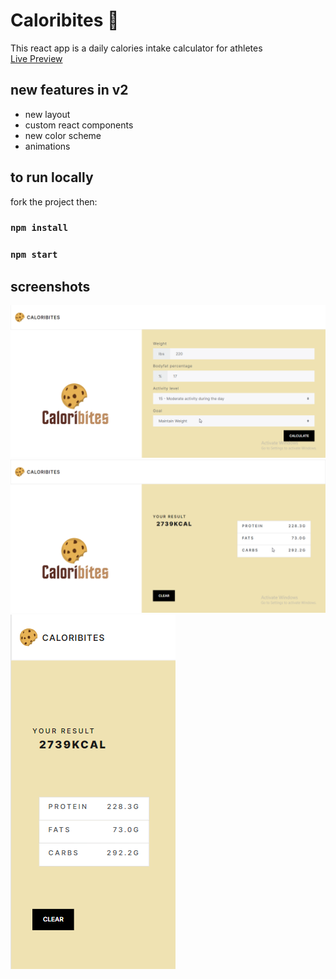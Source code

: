 # Caloribites 🍪

This react app is a daily calories intake calculator for athletes\
[Live Preview](https://optimistic-ramanujan-ced7b3.netlify.app/)

## new features in v2
*   new layout
*   custom react components
*   new color scheme
*   animations

## to run locally

fork the project then:

### `npm install`
### `npm start`

## screenshots

![screenshot1](./stock/screenshot1.png)
![screenshot2](./stock/screenshot2.png)
![screenshot2](./stock/screenshot3.png)